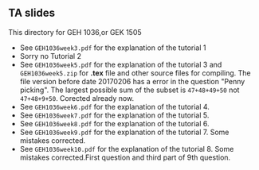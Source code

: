 ## TA slides
This directory for GEH 1036,or GEK 1505

* See ```GEH1036week3.pdf``` for the explanation of the tutorial  1
* Sorry no Tutorial 2
* See ```GEH1036week5.pdf``` for the explanation of the tutorial  3 and ```GEH1036week5.zip``` for __.tex__ file and other
  source files for compiling. The file version before date 20170206 has a error in the question "Penny picking". The largest possible sum of the subset is ```47+48+49+50``` not  ```47+48+9+50```.  Corected already now.
* See ```GEH1036week6.pdf``` for the explanation of the tutorial  4.
* See ```GEH1036week7.pdf``` for the explanation of the tutorial  5.
* See ```GEH1036week8.pdf``` for the explanation of the tutorial  6.
* See ```GEH1036week9.pdf``` for the explanation of the tutorial  7. Some mistakes corrected.
* See ```GEH1036week10.pdf``` for the explanation of the tutorial  8. Some mistakes corrected.First question and third part of 9th question.
